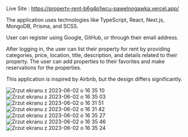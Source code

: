 Live Site : https://property-rent-b6g4p1wcu-pawelnogawka.vercel.app/

The application uses technologies like TypeScript, React, Next.js, MongoDB, Prisma, and SCSS.

 User can register using Google, GitHub, or through their email address.
 
After logging in, the user can list their property for rent by providing categories, price, location, title, description, and details related to their property. The user can add properties to their favorites and make reservations for the properties.

This application is inspired by Airbnb, but the design differs significantly.

![Zrzut ekranu z 2023-06-02 o 16 35 10](https://github.com/PawelNogawka/property-rent/assets/108990517/a557f2ed-f7f2-470a-8eff-165784049904)
![Zrzut ekranu z 2023-06-02 o 16 35 03](https://github.com/PawelNogawka/property-rent/assets/108990517/f9b5784f-96fb-4935-bb5f-a31061488c74)
![Zrzut ekranu z 2023-06-02 o 16 31 51](https://github.com/PawelNogawka/property-rent/assets/108990517/32883eb0-5523-4df6-884f-5db4873e577f)
![Zrzut ekranu z 2023-06-02 o 16 31 42](https://github.com/PawelNogawka/property-rent/assets/108990517/c0870c99-d036-4133-9172-65d521e24d18)
![Zrzut ekranu z 2023-06-02 o 16 35 27](https://github.com/PawelNogawka/property-rent/assets/108990517/700fd99d-e523-49f3-895c-0e0d6178562c)
![Zrzut ekranu z 2023-06-02 o 16 35 46](https://github.com/PawelNogawka/property-rent/assets/108990517/b3d76d75-8ed9-493a-8e4f-e481023e0a0e)
![Zrzut ekranu z 2023-06-02 o 16 35 24](https://github.com/PawelNogawka/property-rent/assets/108990517/3a3d576d-971c-453a-9b0e-198f172af7a7)

